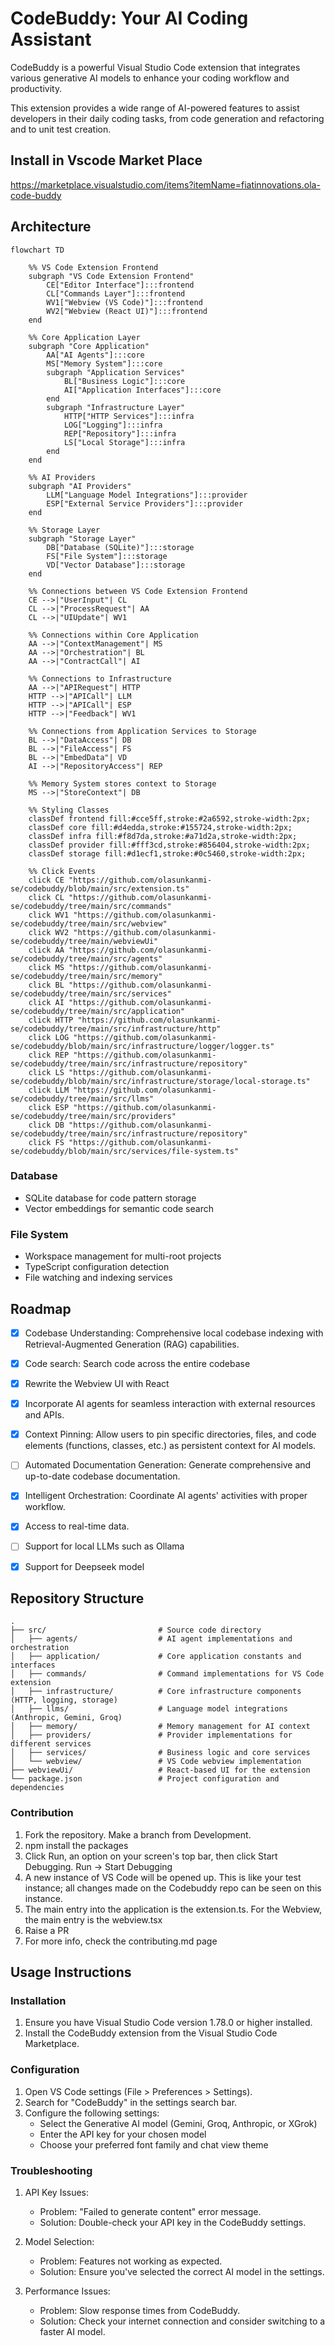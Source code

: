 # CodeBuddy: Your AI Coding Assistant

CodeBuddy is a powerful Visual Studio Code extension that integrates various generative AI models to enhance your coding workflow and productivity.

This extension provides a wide range of AI-powered features to assist developers in their daily coding tasks, from code generation and refactoring and to unit test creation.

## Install in Vscode Market Place
https://marketplace.visualstudio.com/items?itemName=fiatinnovations.ola-code-buddy


## Architecture
```mermaid
flowchart TD

    %% VS Code Extension Frontend
    subgraph "VS Code Extension Frontend"
        CE["Editor Interface"]:::frontend
        CL["Commands Layer"]:::frontend
        WV1["Webview (VS Code)"]:::frontend
        WV2["Webview (React UI)"]:::frontend
    end

    %% Core Application Layer
    subgraph "Core Application"
        AA["AI Agents"]:::core
        MS["Memory System"]:::core
        subgraph "Application Services"
            BL["Business Logic"]:::core
            AI["Application Interfaces"]:::core
        end
        subgraph "Infrastructure Layer"
            HTTP["HTTP Services"]:::infra
            LOG["Logging"]:::infra
            REP["Repository"]:::infra
            LS["Local Storage"]:::infra
        end
    end

    %% AI Providers
    subgraph "AI Providers"
        LLM["Language Model Integrations"]:::provider
        ESP["External Service Providers"]:::provider
    end

    %% Storage Layer
    subgraph "Storage Layer"
        DB["Database (SQLite)"]:::storage
        FS["File System"]:::storage
        VD["Vector Database"]:::storage
    end

    %% Connections between VS Code Extension Frontend
    CE -->|"UserInput"| CL
    CL -->|"ProcessRequest"| AA
    CL -->|"UIUpdate"| WV1

    %% Connections within Core Application
    AA -->|"ContextManagement"| MS
    AA -->|"Orchestration"| BL
    AA -->|"ContractCall"| AI

    %% Connections to Infrastructure
    AA -->|"APIRequest"| HTTP
    HTTP -->|"APICall"| LLM
    HTTP -->|"APICall"| ESP
    HTTP -->|"Feedback"| WV1

    %% Connections from Application Services to Storage
    BL -->|"DataAccess"| DB
    BL -->|"FileAccess"| FS
    BL -->|"EmbedData"| VD
    AI -->|"RepositoryAccess"| REP

    %% Memory System stores context to Storage
    MS -->|"StoreContext"| DB

    %% Styling Classes
    classDef frontend fill:#cce5ff,stroke:#2a6592,stroke-width:2px;
    classDef core fill:#d4edda,stroke:#155724,stroke-width:2px;
    classDef infra fill:#f8d7da,stroke:#a71d2a,stroke-width:2px;
    classDef provider fill:#fff3cd,stroke:#856404,stroke-width:2px;
    classDef storage fill:#d1ecf1,stroke:#0c5460,stroke-width:2px;

    %% Click Events
    click CE "https://github.com/olasunkanmi-se/codebuddy/blob/main/src/extension.ts"
    click CL "https://github.com/olasunkanmi-se/codebuddy/tree/main/src/commands"
    click WV1 "https://github.com/olasunkanmi-se/codebuddy/tree/main/src/webview"
    click WV2 "https://github.com/olasunkanmi-se/codebuddy/tree/main/webviewUi"
    click AA "https://github.com/olasunkanmi-se/codebuddy/tree/main/src/agents"
    click MS "https://github.com/olasunkanmi-se/codebuddy/tree/main/src/memory"
    click BL "https://github.com/olasunkanmi-se/codebuddy/tree/main/src/services"
    click AI "https://github.com/olasunkanmi-se/codebuddy/tree/main/src/application"
    click HTTP "https://github.com/olasunkanmi-se/codebuddy/tree/main/src/infrastructure/http"
    click LOG "https://github.com/olasunkanmi-se/codebuddy/blob/main/src/infrastructure/logger/logger.ts"
    click REP "https://github.com/olasunkanmi-se/codebuddy/tree/main/src/infrastructure/repository"
    click LS "https://github.com/olasunkanmi-se/codebuddy/blob/main/src/infrastructure/storage/local-storage.ts"
    click LLM "https://github.com/olasunkanmi-se/codebuddy/tree/main/src/llms"
    click ESP "https://github.com/olasunkanmi-se/codebuddy/tree/main/src/providers"
    click DB "https://github.com/olasunkanmi-se/codebuddy/tree/main/src/infrastructure/repository"
    click FS "https://github.com/olasunkanmi-se/codebuddy/blob/main/src/services/file-system.ts"
```

### Database
- SQLite database for code pattern storage
- Vector embeddings for semantic code search

### File System
- Workspace management for multi-root projects
- TypeScript configuration detection
- File watching and indexing services


## Roadmap
- [x] Codebase Understanding: Comprehensive local codebase indexing with Retrieval-Augmented Generation (RAG) capabilities.
- [x] Code search: Search code across the entire codebase
- [x] Rewrite the Webview UI with React
- [x] Incorporate AI agents for seamless interaction with external resources and APIs.
- [x] Context Pinning: Allow users to pin specific directories, files, and code elements (functions, classes, etc.) as persistent context for AI models.
- [ ] Automated Documentation Generation: Generate comprehensive and up-to-date codebase documentation.
- [x] Intelligent Orchestration: Coordinate AI agents' activities with proper workflow.
- [x] Access to real-time data.
- [ ] Support for local LLMs such as Ollama
- [x] Support for Deepseek model


## Repository Structure
```
.
├── src/                         # Source code directory
│   ├── agents/                  # AI agent implementations and orchestration
│   ├── application/             # Core application constants and interfaces
│   ├── commands/                # Command implementations for VS Code extension
│   ├── infrastructure/          # Core infrastructure components (HTTP, logging, storage)
│   ├── llms/                    # Language model integrations (Anthropic, Gemini, Groq)
│   ├── memory/                  # Memory management for AI context
│   ├── providers/               # Provider implementations for different services
│   ├── services/                # Business logic and core services
│   └── webview/                 # VS Code webview implementation
├── webviewUi/                   # React-based UI for the extension
└── package.json                 # Project configuration and dependencies
```

### Contribution
1. Fork the repository. Make a branch from Development.
2. npm install the packages
3. Click Run, an option on your screen's top bar, then click Start Debugging. Run -> Start Debugging
4. A new instance of VS Code will be opened up. This is like your test instance; all changes made on the Codebuddy repo can be seen on this instance.
5. The main entry into the application is the extension.ts. For the Webview, the main entry is the webview.tsx
6. Raise a PR
7. For more info, check the contributing.md page

## Usage Instructions

### Installation

1. Ensure you have Visual Studio Code version 1.78.0 or higher installed.
2. Install the CodeBuddy extension from the Visual Studio Code Marketplace.

### Configuration

1. Open VS Code settings (File > Preferences > Settings).
2. Search for "CodeBuddy" in the settings search bar.
3. Configure the following settings:
   - Select the Generative AI model (Gemini, Groq, Anthropic, or XGrok)
   - Enter the API key for your chosen model
   - Choose your preferred font family and chat view theme


### Troubleshooting

1. API Key Issues:

   - Problem: "Failed to generate content" error message.
   - Solution: Double-check your API key in the CodeBuddy settings.

2. Model Selection:

   - Problem: Features not working as expected.
   - Solution: Ensure you've selected the correct AI model in the settings.

3. Performance Issues:
   - Problem: Slow response times from CodeBuddy.
   - Solution: Check your internet connection and consider switching to a faster AI model.

